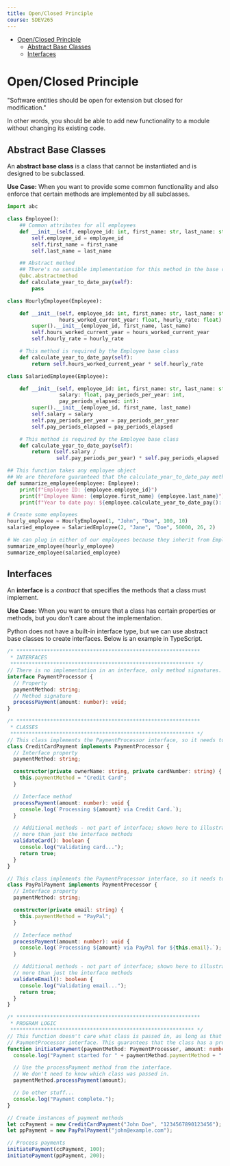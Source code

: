 ```yaml
---
title: Open/Closed Principle
course: SDEV265
---
```


- [Open/Closed Principle](#openclosed-principle)
  - [Abstract Base Classes](#abstract-base-classes)
  - [Interfaces](#interfaces)

# Open/Closed Principle

"Software entities should be open for extension but closed for modification."

In other words, you should be able to add new functionality to a module without changing its existing code.

## Abstract Base Classes

An **abstract base class** is a class that cannot be instantiated and is designed to be subclassed.

**Use Case:** When you want to provide some common functionality and also enforce that certain methods are implemented by all subclasses.

```python
import abc

class Employee():
    ## Common attributes for all employees
    def __init__(self, employee_id: int, first_name: str, last_name: str):
        self.employee_id = employee_id
        self.first_name = first_name
        self.last_name = last_name

    ## Abstract method
    ## There's no sensible implementation for this method in the base class
    @abc.abstractmethod
    def calculate_year_to_date_pay(self):
        pass

class HourlyEmployee(Employee):

    def __init__(self, employee_id: int, first_name: str, last_name: str,
                 hours_worked_current_year: float, hourly_rate: float):
        super().__init__(employee_id, first_name, last_name)
        self.hours_worked_current_year = hours_worked_current_year
        self.hourly_rate = hourly_rate

    # This method is required by the Employee base class
    def calculate_year_to_date_pay(self):
        return self.hours_worked_current_year * self.hourly_rate

class SalariedEmployee(Employee):

    def __init__(self, employee_id: int, first_name: str, last_name: str,
                 salary: float, pay_periods_per_year: int,
                 pay_periods_elapsed: int):
        super().__init__(employee_id, first_name, last_name)
        self.salary = salary
        self.pay_periods_per_year = pay_periods_per_year
        self.pay_periods_elapsed = pay_periods_elapsed

    # This method is required by the Employee base class
    def calculate_year_to_date_pay(self):
        return (self.salary /
                self.pay_periods_per_year) * self.pay_periods_elapsed

## This function takes any employee object
## We are therefore guaranteed that the calculate_year_to_date_pay method will exist
def summarize_employee(employee: Employee):
    print(f"Employee ID: {employee.employee_id}")
    print(f"Employee Name: {employee.first_name} {employee.last_name}")
    print(f"Year to date pay: ${employee.calculate_year_to_date_pay():.2f}")

# Create some employees
hourly_employee = HourlyEmployee(1, "John", "Doe", 100, 10)
salaried_employee = SalariedEmployee(2, "Jane", "Doe", 50000, 26, 2)

# We can plug in either of our employees because they inherit from Employee
summarize_employee(hourly_employee)
summarize_employee(salaried_employee)
```

## Interfaces

An **interface** is a _contract_ that specifies the methods that a class must implement.

**Use Case:** When you want to ensure that a class has certain properties or methods, but you don't care about the implementation.

Python does not have a built-in interface type, but we can use abstract base classes to create interfaces. Below is an example in TypeScript.

```typescript
/* ************************************************************
 * INTERFACES
 ************************************************************ */
// There is no implementation in an interface, only method signatures.
interface PaymentProcessor {
  // Property
  paymentMethod: string;
  // Method signature
  processPayment(amount: number): void;
}

/* ************************************************************
 * CLASSES
 ************************************************************ */
// This class implements the PaymentProcessor interface, so it needs to have a processPayment method.
class CreditCardPayment implements PaymentProcessor {
  // Interface property
  paymentMethod: string;

  constructor(private ownerName: string, private cardNumber: string) {
    this.paymentMethod = "Credit Card";
  }

  // Interface method
  processPayment(amount: number): void {
    console.log(`Processing ${amount} via Credit Card.`);
  }

  // Additional methods - not part of interface; shown here to illustrate that a class can have
  // more than just the interface methods
  validateCard(): boolean {
    console.log("Validating card...");
    return true;
  }
}

// This class implements the PaymentProcessor interface, so it needs to have a processPayment method.
class PayPalPayment implements PaymentProcessor {
  // Interface property
  paymentMethod: string;

  constructor(private email: string) {
    this.paymentMethod = "PayPal";
  }

  // Interface method
  processPayment(amount: number): void {
    console.log(`Processing ${amount} via PayPal for ${this.email}.`);
  }

  // Additional methods - not part of interface; shown here to illustrate that a class can have
  // more than just the interface methods
  validateEmail(): boolean {
    console.log("Validating email...");
    return true;
  }
}

/* ************************************************************
 * PROGRAM LOGIC
 ************************************************************ */
// This function doesn't care what class is passed in, as long as that class implements the
// PaymentProcessor interface. This guarantees that the class has a processPayment method.
function initiatePayment(paymentMethod: PaymentProcessor, amount: number) {
  console.log("Payment started for " + paymentMethod.paymentMethod + ".");

  // Use the processPayment method from the interface.
  // We don't need to know which class was passed in.
  paymentMethod.processPayment(amount);

  // Do other stuff...
  console.log("Payment complete.");
}

// Create instances of payment methods
let ccPayment = new CreditCardPayment("John Doe", "1234567890123456");
let ppPayment = new PayPalPayment("john@example.com");

// Process payments
initiatePayment(ccPayment, 100);
initiatePayment(ppPayment, 200);
```
